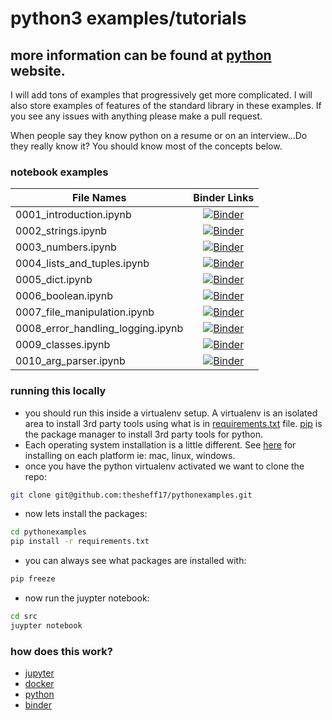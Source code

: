 # python3 examples/tutorials

## more information can be found at [python](https://python.org) website.

I will add tons of examples that progressively get more complicated. I will also store examples of features of the standard library in these examples. If you see any issues with anything please make a pull request.

When people say they know python on a resume or on an interview...Do they
really know it?  You should know most of the concepts below.

### notebook examples
| File Names                        | Binder Links |
| ----------------------------------|:------------:|
| 0001_introduction.ipynb           | [![Binder](https://mybinder.org/badge_logo.svg)](https://mybinder.org/v2/gh/thesheff17/pythonexamples/master?filepath=src%2F0001_introduction.ipynb) |
| 0002_strings.ipynb                | [![Binder](https://mybinder.org/badge_logo.svg)](https://mybinder.org/v2/gh/thesheff17/pythonexamples/master?filepath=src%2F0002_strings.ipynb) |
| 0003_numbers.ipynb                | [![Binder](https://mybinder.org/badge_logo.svg)](https://mybinder.org/v2/gh/thesheff17/pythonexamples/master?filepath=src%2F0003_numbers.ipynb) |
| 0004_lists_and_tuples.ipynb       | [![Binder](https://mybinder.org/badge_logo.svg)](https://mybinder.org/v2/gh/thesheff17/pythonexamples/master?filepath=src%2F0004_lists_and_tuples.ipynb) |
| 0005_dict.ipynb                   | [![Binder](https://mybinder.org/badge_logo.svg)](https://mybinder.org/v2/gh/thesheff17/pythonexamples/master?filepath=src%2F0005_dict.ipynb) |
| 0006_boolean.ipynb                | [![Binder](https://mybinder.org/badge_logo.svg)](https://mybinder.org/v2/gh/thesheff17/pythonexamples/master?filepath=src%2F0006_boolean.ipynb) |
| 0007_file_manipulation.ipynb      | [![Binder](https://mybinder.org/badge_logo.svg)](https://mybinder.org/v2/gh/thesheff17/pythonexamples/master?filepath=src%2F0007_file_manipulation.ipynb) |
| 0008_error_handling_logging.ipynb | [![Binder](https://mybinder.org/badge_logo.svg)](https://mybinder.org/v2/gh/thesheff17/pythonexamples/master?filepath=src%2F0008_error_handling_logging.ipynb) |  
| 0009_classes.ipynb                | [![Binder](https://mybinder.org/badge_logo.svg)](https://mybinder.org/v2/gh/thesheff17/pythonexamples/master?filepath=src%2F0009_classes.ipynb) |
| 0010_arg_parser.ipynb             | [![Binder](https://mybinder.org/badge_logo.svg)](https://mybinder.org/v2/gh/thesheff17/pythonexamples/master?filepath=src%2F0010_arg_parser.ipynb) |


### running this locally
* you should run this inside a virtualenv setup.  A virtualenv is an isolated area to install 3rd
  party tools using what is in
  [requirements.txt](https://github.com/thesheff17/pythonexamples/blob/master/requirements.txt) file. [pip](https://pip.pypa.io/en/stable/) is the package manager to install 3rd party tools for python.
* Each operating system installation is a little different.  See [here](https://packaging.python.org/guides/installing-using-pip-and-virtual-environments/) for installing on each platform ie: mac, linux, windows.
* once you have the python virtualenv activated we want to clone the repo:
```bash
git clone git@github.com:thesheff17/pythonexamples.git
```
* now lets install the packages:
```bash
cd pythonexamples
pip install -r requirements.txt
```
* you can always see what packages are installed with:
```bash
pip freeze
```
* now run the juypter notebook:
```bash
cd src
juypter notebook
```

### how does this work?
* [jupyter](https://jupyter.org/)
* [docker](https://docker.com/)
* [python](https://python.org/)
* [binder](https://mybinder.org/)
